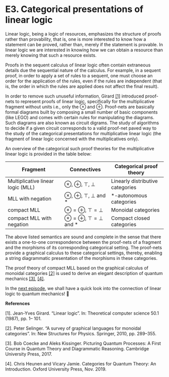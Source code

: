 <!-- title -->

# E3. Categorical presentations of linear logic

Linear logic, being a logic of resources, emphasizes the structure of proofs rather than provability, that is, one is more 
interested to know how a statement can be proved, rather than, merely if the statement is provable. In linear logic we are interested in knowing how we can obtain a resource than merely knowing that such a resource exists.

Proofs in the sequent calculus of linear logic
often contain extraneous details due the sequential nature of the calculus. For example, in a sequent proof, in order to apply a set of rules 
to a sequent, one must choose an order for the application of the rules, even if the rules are independent (that is, the order in which 
the rules are applied does not affect the final result). 

In order to remove such unuseful information,  Girard [[1]](https://www.sciencedirect.com/science/article/pii/0304397587900454) introduced proof-nets to 
represent proofs of linear logic, specifically for the multiplicative fragment without units 
i.e., only the $\otimes$ and  $\oplus$. Proof-nets are basically formal diagrams built by composing a small number of basic components (like LEGO) and comes with certain rules for manipulating the diagrams. Such diagrams are also known as circuit digrams. The study of algorithms to decide if a given circuit corresponds to a valid 
proof-net paved way to the study of the categorical presentations for multiplicative linear logic (the fragment of linear logic concerned with the multiplicatives only). 

An overview of the categorical such proof theories for the multiplicative linear logic is provided in the table below: 

| Fragment                                              | Connectives |Categorical proof theory      |
| -----------------------------| ------------------------ | -------------- |
 Multiplicative linear logic (MLL) | $\otimes$, $\oplus$, $\top$, $\bot$ |Linearly distributive categories |
 MLL with negation |$\otimes$, $\oplus$, $\top$, $\bot$ and $*$ |*-autonomous categories |
compact MLL |   $\otimes = \oplus$, $\top = \bot$    | Monoidal categories      |
 compact MLL with negation  |   $\otimes = \oplus$, $\top = \bot$ and $*$   | Compact closed categories        |

The above listed semantics are sound and complete in the sense that there exists a one-to-one correspondence between the proof-nets of a fragment and the morphisms 
of its corresponding categorical setting.  The proof-nets provide a graphical calculus to these categorical settings, 
thereby, enabling a string diagrammatic presentation of the morphisms in these categories. 

The proof theory of compact MLL based on the graphical calculus 
of monoidal categories [[2]](https://arxiv.org/abs/0908.3347)   is used to derive an elegant description 
of quantum mechanics [[3]](https://www.cambridge.org/core/books/picturing-quantum-processes/1119568B3101F3A685BE832FEEC53E52), [[4]](https://academic.oup.com/book/43710).

In the [next episode](/chapter1/LinearlogicToQuantum.md), we shall have a quick look into the connection of linear logic to quantum mechanics! :tada:

**References**

[1]. Jean-Yves Girard. “Linear logic”. In: Theoretical computer science 50.1 (1987), pp. 1–
101.

[2]. Peter Selinger. “A survey of graphical languages for monoidal categories”. In: New Structures for Physics. Springer, 2010, pp. 289–355.

[3]. Bob Coecke and Aleks Kissinger. Picturing Quantum Processes: A First Course in Quantum Theory and Diagrammatic Reasoning. Cambridge University Press, 2017.

[4]. Chris Heunen and Vicary Jamie. Categories for Quantum Theory: An Introduction. Oxford University Press, Nov. 2019.

<CommentService/>

